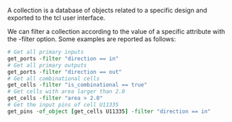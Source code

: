 A collection is a database of objects related to a specific design and exported to the tcl user interface.

We can filter a collection according to the value of a specific attribute with the -filter option. Some examples are reported as follows:

```tcl
# Get all primary inputs
get_ports -filter "direction == in"
# Get all primary outputs
get_ports -filter "direction == out"
# Get all combinational cells
get_cells -filter "is_combinational == true"
# Get cells with area larger than 2.0
get_cells -filter "area > 2.0"
# Get the input pins of cell U11335
get_pins -of_object [get_cells U11335] -filter "direction == in"
```